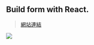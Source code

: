 ## Build form with React.

> [網站連結](https://ruofanwei.github.io/react-form/)

![](https://i.imgur.com/Zmid0xv.gif)
